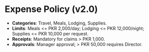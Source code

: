 # Expense Policy (v2.0)

- **Categories**: Travel, Meals, Lodging, Supplies.
- **Limits**: Meals <= PKR 2,000/day; Lodging <= PKR 12,000/night; Supplies <= PKR 10,000 per request.
- **Receipts**: Mandatory for claims > PKR 1,000.
- **Approvals**: Manager approval; > PKR 50,000 requires Director.
